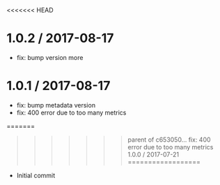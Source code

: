 <<<<<<< HEAD

1.0.2 / 2017-08-17
==================

  * fix: bump version more

1.0.1 / 2017-08-17
==================

  * fix: bump metadata version
  * fix: 400 error due to too many metrics

=======
>>>>>>> parent of c653050... fix: 400 error due to too many metrics
1.0.0 / 2017-07-21
==================

  * Initial commit
